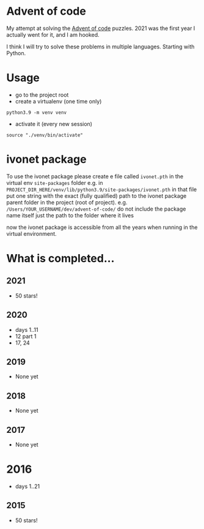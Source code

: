 # Advent of code

My attempt at solving the [Advent of code](https://adventofcode.com) puzzles.
2021 was the first year I actually went for it, and I am hooked.

I think I will try to solve these problems in multiple languages.
Starting with Python.

# Usage

- go to the project root
- create a virtualenv (one time only)

```shell
python3.9 -m venv venv
```

- activate it (every new session)

```shell
source "./venv/bin/activate"
```

# ivonet package

To use the ivonet package please create e file called `ivonet.pth`
in the virtual env `site-packages` folder e.g.
in `PROJECT_DIR_HERE/venv/lib/python3.9/site-packages/ivonet.pth`
in that file put one string with the exact (fully qualified) path to the ivonet
package parent folder in the project (root of project). e.g.
`/Users/YOUR_USERNAME/dev/advent-of-code/`
do not include the package name itself just the path to the folder where it
lives

now the ivonet package is accessible from all the years when running in the
virtual environment.

# What is completed...

## 2021
- 50 stars!

## 2020
- days 1..11
- 12 part 1
- 17, 24

## 2019
- None yet

## 2018
- None yet

## 2017 
- None yet

# 2016
- days 1..21

## 2015
- 50 stars!


